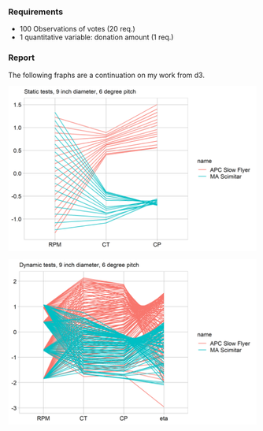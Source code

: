 
### Requirements

-   100 Observations of votes (20 req.)
-   1 quantitative variable: donation amount (1 req.)

### Report

The following fraphs are a continuation on my work from d3.

![](../figures/d6-PropellerMultiVar-1.png)

![](../figures/d6-PropellerMultiVar-2.png)
